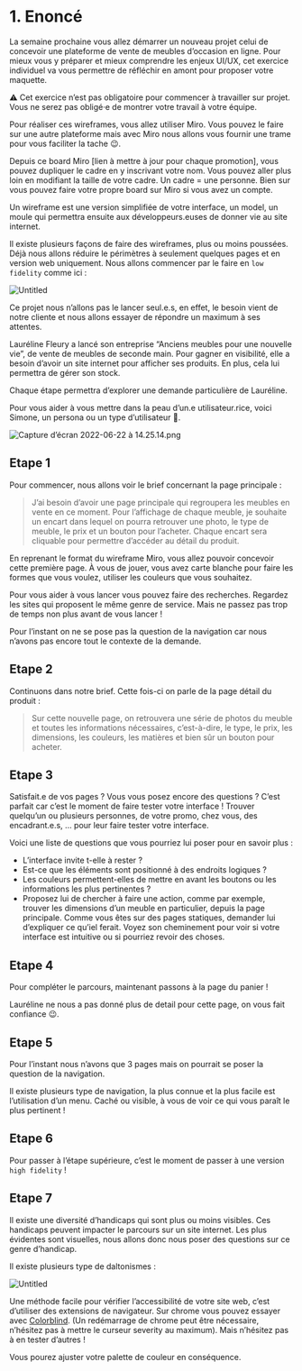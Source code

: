 # 1. Enoncé

La semaine prochaine vous allez démarrer un nouveau projet celui de concevoir une plateforme de vente de meubles d’occasion en ligne. Pour mieux vous y préparer et mieux comprendre les enjeux UI/UX, cet exercice individuel va vous permettre de réfléchir en amont pour proposer votre maquette.

⚠️ Cet exercice n’est pas obligatoire pour commencer à travailler sur projet. Vous ne serez pas obligé·e de montrer votre travail à votre équipe.

Pour réaliser ces wireframes, vous allez utiliser Miro. Vous pouvez le faire sur une autre plateforme mais avec Miro nous allons vous fournir une trame pour vous faciliter la tache 😉.

Depuis ce board Miro [lien à mettre à jour pour chaque promotion], vous pouvez dupliquer le cadre en y inscrivant votre nom. Vous pouvez aller plus loin en modifiant la taille de votre cadre. Un cadre = une personne. Bien sur vous pouvez faire votre propre board sur Miro si vous avez un compte.

Un wireframe est une version simplifiée de votre interface, un model, un moule qui permettra ensuite aux développeurs.euses de donner vie au site internet.

Il existe plusieurs façons de faire des wireframes, plus ou moins poussées. Déjà nous allons réduire le périmètres à seulement quelques pages et en version web uniquement. Nous allons commencer par le faire en `low fidelity` comme ici : 
 
![Untitled](https://file.notion.so/f/s/386b8f73-8329-4d6d-b604-b8064576dac3/Capture_decran_2022-06-22_a_14.25.14.png?id=6e247a63-5449-45a0-8a7a-c56eac5e0e18&table=block&spaceId=e2700ce0-ccc4-47ba-b77f-8c8e48b696d1&expirationTimestamp=1687375144065&signature=MFaOnItGJR-vwQRUOqmadvR6K3_9IHznKa3dyvKmP80&downloadName=Capture+d%E2%80%99e%CC%81cran+2022-06-22+a%CC%80+14.25.14.png)

Ce projet nous n’allons pas le lancer seul.e.s, en effet, le besoin vient de notre cliente et nous allons essayer de répondre un maximum à ses attentes.

Lauréline Fleury a lancé son entreprise “Anciens meubles pour une nouvelle vie”, de vente de meubles de seconde main. Pour gagner en visibilité, elle a besoin d’avoir un site internet pour afficher ses produits. En plus, cela lui permettra de gérer son stock.

Chaque étape permettra d’explorer une demande particulière de Lauréline.

Pour vous aider à vous mettre dans la peau d’un.e utilisateur.rice, voici Simone, un persona ou un type d’utilisateur 👋.

![Capture d’écran 2022-06-22 à 14.25.14.png](https://s3-us-west-2.amazonaws.com/secure.notion-static.com/386b8f73-8329-4d6d-b604-b8064576dac3/Capture_decran_2022-06-22_a_14.25.14.png)

## Etape 1

Pour commencer, nous allons voir le brief concernant la page principale : 

> J’ai besoin d’avoir une page principale qui regroupera les meubles en vente en ce moment. Pour l’affichage de chaque meuble, je souhaite un encart dans lequel on pourra retrouver une photo, le type de meuble, le prix et un bouton pour l’acheter. Chaque encart sera cliquable pour permettre d’accéder au détail du produit.
> 

En reprenant le format du wireframe Miro, vous allez pouvoir concevoir cette première page. À vous de jouer, vous avez carte blanche pour faire les formes que vous voulez, utiliser les couleurs que vous souhaitez.

Pour vous aider à vous lancer vous pouvez faire des recherches. Regardez les sites qui proposent le même genre de service. Mais ne passez pas trop de temps non plus avant de vous lancer !

Pour l’instant on ne se pose pas la question de la navigation car nous n’avons pas encore tout le contexte de la demande.

## Etape 2

Continuons dans notre brief. Cette fois-ci on parle de la page détail du produit :

> Sur cette nouvelle page, on retrouvera une série de photos du meuble et toutes les informations nécessaires, c’est-à-dire, le type, le prix, les dimensions, les couleurs, les matières et bien sûr un bouton pour acheter.
> 

## Etape 3

Satisfait.e de vos pages ? Vous vous posez encore des questions ? C’est parfait car c’est le moment de faire tester votre interface ! Trouver quelqu’un ou plusieurs personnes, de votre promo, chez vous, des encadrant.e.s, … pour leur faire tester votre interface. 

Voici une liste de questions que vous pourriez lui poser pour en savoir plus :

- L’interface invite t-elle à rester ?
- Est-ce que les éléments sont positionné à des endroits logiques ?
- Les couleurs permettent-elles de mettre en avant les boutons ou les informations les plus pertinentes ?
- Proposez lui de chercher à faire une action, comme par exemple, trouver les dimensions d’un meuble en particulier, depuis la page principale. Comme vous êtes sur des pages statiques, demander lui d’expliquer ce qu’iel ferait. Voyez son cheminement pour voir si votre interface est intuitive ou si pourriez revoir des choses.

## Etape **4**

Pour compléter le parcours, maintenant passons à la page du panier !

Lauréline ne nous a pas donné plus de detail pour cette page, on vous fait confiance 😉.

## Etape 5

Pour l’instant nous n’avons que 3 pages mais on pourrait se poser la question de la navigation.

Il existe plusieurs type de navigation, la plus connue et la plus facile est l’utilisation d’un menu. Caché ou visible, à vous de voir ce qui vous paraît le plus pertinent !

## Etape 6

Pour passer à l’étape supérieure, c’est le moment de passer à une version `high fidelity` !

## Etape 7

Il existe une diversité d’handicaps qui sont plus ou moins visibles. Ces handicaps peuvent impacter le parcours sur un site internet. Les plus évidentes sont visuelles, nous allons donc nous poser des questions sur ce genre d’handicap.

Il existe plusieurs type de daltonismes : 

![Untitled](https://s3-us-west-2.amazonaws.com/secure.notion-static.com/913a2d6a-2355-42e3-bb58-c94a5aa5ec28/Untitled.png)

Une méthode facile pour vérifier l’accessibilité de votre site web, c’est d’utiliser des extensions de navigateur. Sur chrome vous pouvez essayer avec [Colorblind](https://chrome.google.com/webstore/detail/colorblind-dalton-for-goo/afcafnelafcgjinkaeohkalmfececool). (Un redémarrage de chrome peut être nécessaire, n’hésitez pas à mettre le curseur severity au maximum). Mais n’hésitez pas à en tester d’autres !

Vous pourez ajuster votre palette de couleur en conséquence.
